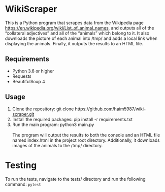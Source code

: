 
# WikiScraper
This is a Python program that scrapes data from the Wikipedia page https://en.wikipedia.org/wiki/List_of_animal_names, and outputs all of the “collateral adjectives” and all of the “animals” which belong to it. It also downloads the picture of each animal into /tmp/ and adds a local link when displaying the animals. Finally, it outputs the results to an HTML file.

## Requirements
* Python 3.6 or higher <br>
* Requests <br>
* BeautifulSoup 4

## Usage
1. Clone the repository: git clone https://github.com/haim5987/wiki-scraper.git
2. Install the required packages: pip install -r requirements.txt
3. Run the main program: python3 main.py <br><br>
The program will output the results to both the console and an HTML file named index.html in the project root directory. Additionally, it downloads images of the animals to the /tmp/ directory.

# Testing
To run the tests, navigate to the tests/ directory and run the following command:
``` pytest ```
